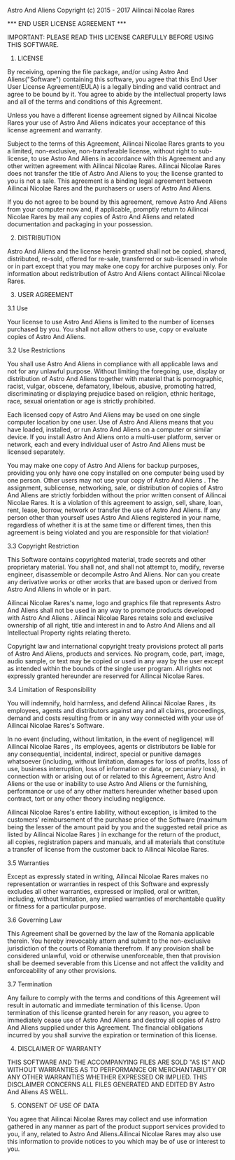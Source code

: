 Astro And Aliens
Copyright (c) 2015 - 2017 Ailincai Nicolae Rares

*** END USER LICENSE AGREEMENT ***

IMPORTANT: PLEASE READ THIS LICENSE CAREFULLY BEFORE USING THIS SOFTWARE.

1. LICENSE

By receiving, opening the file package, and/or using Astro And Aliens("Software") containing this software, you agree that this End User User License Agreement(EULA) is a legally binding and valid contract and agree to be bound by it. You agree to abide by the intellectual property laws and all of the terms and conditions of this Agreement.

Unless you have a different license agreement signed by Ailincai Nicolae Rares your use of Astro And Aliens indicates your acceptance of this license agreement and warranty.

Subject to the terms of this Agreement, Ailincai Nicolae Rares grants to you a limited, non-exclusive, non-transferable license, without right to sub-license, to use Astro And Aliens in accordance with this Agreement and any other written agreement with Ailincai Nicolae Rares. Ailincai Nicolae Rares does not transfer the title of Astro And Aliens to you; the license granted to you is not a sale. This agreement is a binding legal agreement between Ailincai Nicolae Rares and the purchasers or users of Astro And Aliens.

If you do not agree to be bound by this agreement, remove Astro And Aliens from your computer now and, if applicable, promptly return to Ailincai Nicolae Rares by mail any copies of Astro And Aliens and related documentation and packaging in your possession.

2. DISTRIBUTION

Astro And Aliens and the license herein granted shall not be copied, shared, distributed, re-sold, offered for re-sale, transferred or sub-licensed in whole or in part except that you may make one copy for archive purposes only. For information about redistribution of Astro And Aliens contact Ailincai Nicolae Rares.

3. USER AGREEMENT

3.1 Use

Your license to use Astro And Aliens is limited to the number of licenses purchased by you. You shall not allow others to use, copy or evaluate copies of Astro And Aliens.

3.2 Use Restrictions

You shall use Astro And Aliens in compliance with all applicable laws and not for any unlawful purpose. Without limiting the foregoing, use, display or distribution of Astro And Aliens together with material that is pornographic, racist, vulgar, obscene, defamatory, libelous, abusive, promoting hatred, discriminating or displaying prejudice based on religion, ethnic heritage, race, sexual orientation or age is strictly prohibited.

Each licensed copy of Astro And Aliens may be used on one single computer location by one user. Use of Astro And Aliens means that you have loaded, installed, or run Astro And Aliens on a computer or similar device. If you install Astro And Aliens onto a multi-user platform, server or network, each and every individual user of Astro And Aliens must be licensed separately.

You may make one copy of Astro And Aliens for backup purposes, providing you only have one copy installed on one computer being used by one person. Other users may not use your copy of Astro And Aliens . The assignment, sublicense, networking, sale, or distribution of copies of Astro And Aliens are strictly forbidden without the prior written consent of Ailincai Nicolae Rares. It is a violation of this agreement to assign, sell, share, loan, rent, lease, borrow, network or transfer the use of Astro And Aliens. If any person other than yourself uses Astro And Aliens registered in your name, regardless of whether it is at the same time or different times, then this agreement is being violated and you are responsible for that violation!

3.3 Copyright Restriction

This Software contains copyrighted material, trade secrets and other proprietary material. You shall not, and shall not attempt to, modify, reverse engineer, disassemble or decompile Astro And Aliens. Nor can you create any derivative works or other works that are based upon or derived from Astro And Aliens in whole or in part.

Ailincai Nicolae Rares's name, logo and graphics file that represents Astro And Aliens shall not be used in any way to promote products developed with Astro And Aliens . Ailincai Nicolae Rares retains sole and exclusive ownership of all right, title and interest in and to Astro And Aliens and all Intellectual Property rights relating thereto.

Copyright law and international copyright treaty provisions protect all parts of Astro And Aliens, products and services. No program, code, part, image, audio sample, or text may be copied or used in any way by the user except as intended within the bounds of the single user program. All rights not expressly granted hereunder are reserved for Ailincai Nicolae Rares.

3.4 Limitation of Responsibility

You will indemnify, hold harmless, and defend Ailincai Nicolae Rares , its employees, agents and distributors against any and all claims, proceedings, demand and costs resulting from or in any way connected with your use of Ailincai Nicolae Rares's Software.

In no event (including, without limitation, in the event of negligence) will Ailincai Nicolae Rares , its employees, agents or distributors be liable for any consequential, incidental, indirect, special or punitive damages whatsoever (including, without limitation, damages for loss of profits, loss of use, business interruption, loss of information or data, or pecuniary loss), in connection with or arising out of or related to this Agreement, Astro And Aliens or the use or inability to use Astro And Aliens or the furnishing, performance or use of any other matters hereunder whether based upon contract, tort or any other theory including negligence.

Ailincai Nicolae Rares's entire liability, without exception, is limited to the customers' reimbursement of the purchase price of the Software (maximum being the lesser of the amount paid by you and the suggested retail price as listed by Ailincai Nicolae Rares ) in exchange for the return of the product, all copies, registration papers and manuals, and all materials that constitute a transfer of license from the customer back to Ailincai Nicolae Rares.

3.5 Warranties

Except as expressly stated in writing, Ailincai Nicolae Rares makes no representation or warranties in respect of this Software and expressly excludes all other warranties, expressed or implied, oral or written, including, without limitation, any implied warranties of merchantable quality or fitness for a particular purpose.

3.6 Governing Law

This Agreement shall be governed by the law of the Romania applicable therein. You hereby irrevocably attorn and submit to the non-exclusive jurisdiction of the courts of Romania therefrom. If any provision shall be considered unlawful, void or otherwise unenforceable, then that provision shall be deemed severable from this License and not affect the validity and enforceability of any other provisions.

3.7 Termination

Any failure to comply with the terms and conditions of this Agreement will result in automatic and immediate termination of this license. Upon termination of this license granted herein for any reason, you agree to immediately cease use of Astro And Aliens and destroy all copies of Astro And Aliens supplied under this Agreement. The financial obligations incurred by you shall survive the expiration or termination of this license.

4. DISCLAIMER OF WARRANTY

THIS SOFTWARE AND THE ACCOMPANYING FILES ARE SOLD "AS IS" AND WITHOUT WARRANTIES AS TO PERFORMANCE OR MERCHANTABILITY OR ANY OTHER WARRANTIES WHETHER EXPRESSED OR IMPLIED. THIS DISCLAIMER CONCERNS ALL FILES GENERATED AND EDITED BY Astro And Aliens AS WELL.

5. CONSENT OF USE OF DATA

You agree that Ailincai Nicolae Rares may collect and use information gathered in any manner as part of the product support services provided to you, if any, related to Astro And Aliens.Ailincai Nicolae Rares may also use this information to provide notices to you which may be of use or interest to you.
 	
